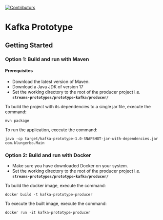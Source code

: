 [![Contributors][contributors-shield]][contributors-url]

# Kafka Prototype

## Getting Started

### Option 1: Build and run with Maven

#### Prerequisites
* Download the latest version of Maven.
* Download a Java JDK of version 17
* Set the working directory to the root of the producer project i.e. **`streams-prototypes/prototype-kafka/producer/`**


To build the project with its dependencies to a single jar file, execute the command:
```
mvn package
```

To run the application, execute the command:
```
java -cp target/kafka-prototype-1.0-SNAPSHOT-jar-with-dependencies.jar com.klungerbo.Main
```

### Option 2: Build and run with Docker
* Make sure you have downloaded Docker on your system.
* Set the working directory to the root of the producer project i.e. **`streams-prototypes/prototype-kafka/producer/`**

To build the docker image, execute the command:
```
docker build -t kafka-prototype-producer
```

To execute the built image, execute the command:
```
docker run -it kafka-prototype-producer
```


[contributors-shield]: https://img.shields.io/github/contributors/klungerbo/streams-prototypes
[contributors-url]: https://github.com/Klungerbo/streams-prototypes/graphs/contributors